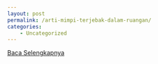 ```yaml
---
layout: post
permalink: /arti-mimpi-terjebak-dalam-ruangan/
categories:
    - Uncategorized
---
```


[Baca Selengkapnya](/05)